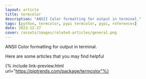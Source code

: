 ```yaml
---
layout: article
title: termcolor
description: "ANSII Color formatting for output in terminal."
tags: [python, termcolor, pypi termcolor, pypi, references]
date: 2023-12-27
cover: /assets/images/related-articles/general.png
---
```


ANSII Color formatting for output in terminal.

Here are some articles that you may find helpful

{% include link-preview.html url="https://piptrends.com/package/termcolor"%}
